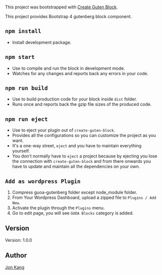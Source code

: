This project was bootstrapped with [Create Guten Block](https://github.com/ahmadawais/create-guten-block).

This project provides Bootstrap 4 gutenberg block component.

## `npm install`
- Install development package.

## `npm start`
- Use to compile and run the block in development mode.
- Watches for any changes and reports back any errors in your code.

## `npm run build`
- Use to build production code for your block inside `dist` folder.
- Runs once and reports back the gzip file sizes of the produced code.

## `npm run eject`
- Use to eject your plugin out of `create-guten-block`.
- Provides all the configurations so you can customize the project as you want.
- It's a one-way street, `eject` and you have to maintain everything yourself.
- You don't normally have to `eject` a project because by ejecting you lose the connection with `create-guten-block` and from there onwards you have to update and maintain all the dependencies on your own.

## `Add as wordpress Plugin`
1. Compress guoa-gutenberg folder except node_module folder.
2. From Your Wordpress Dashboard, upload a zipped file to `Plugins / Add New`.
3. Activate the plugin through the `Plugins` menu.
4. Go to edit page, you will see `GUOA Blocks` category is added.

## Version
Version: 1.0.0

## Author
[Jon Kang](https://github.com/skang77e)
